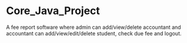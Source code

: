 # Core_Java_Project
A fee report software where admin can add/view/delete accountant and accountant can add/view/edit/delete student, check due fee and logout.
